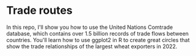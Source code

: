 # Trade routes
In this repo, I'll show you how to use the United Nations Comtrade database, which contains over 1.5 billion records of trade flows between countries. You'll learn how to use ggplot2 in R to create great circles that show the trade relationships of the largest wheat exporters in 2022. 


